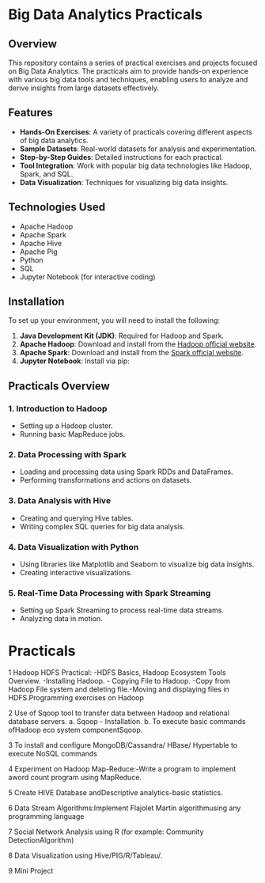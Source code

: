 # Big Data Analytics Practicals



## Overview

This repository contains a series of practical exercises and projects focused on Big Data Analytics. The practicals aim to provide hands-on experience with various big data tools and techniques, enabling users to analyze and derive insights from large datasets effectively.

## Features

- **Hands-On Exercises**: A variety of practicals covering different aspects of big data analytics.
- **Sample Datasets**: Real-world datasets for analysis and experimentation.
- **Step-by-Step Guides**: Detailed instructions for each practical.
- **Tool Integration**: Work with popular big data technologies like Hadoop, Spark, and SQL.
- **Data Visualization**: Techniques for visualizing big data insights.

## Technologies Used

- Apache Hadoop
- Apache Spark
- Apache Hive
- Apache Pig
- Python
- SQL
- Jupyter Notebook (for interactive coding)

## Installation

To set up your environment, you will need to install the following:

1. **Java Development Kit (JDK)**: Required for Hadoop and Spark.
2. **Apache Hadoop**: Download and install from the [Hadoop official website](https://hadoop.apache.org/).
3. **Apache Spark**: Download and install from the [Spark official website](https://spark.apache.org/).
4. **Jupyter Notebook**: Install via pip:

 
## Practicals Overview

### 1. Introduction to Hadoop
   - Setting up a Hadoop cluster.
   - Running basic MapReduce jobs.

### 2. Data Processing with Spark
   - Loading and processing data using Spark RDDs and DataFrames.
   - Performing transformations and actions on datasets.

### 3. Data Analysis with Hive
   - Creating and querying Hive tables.
   - Writing complex SQL queries for big data analysis.

### 4. Data Visualization with Python
   - Using libraries like Matplotlib and Seaborn to visualize big data insights.
   - Creating interactive visualizations.

### 5. Real-Time Data Processing with Spark Streaming
   - Setting up Spark Streaming to process real-time data streams.
   - Analyzing data in motion.

# Practicals

1	Hadoop HDFS Practical: -HDFS Basics, Hadoop Ecosystem Tools Overview. -Installing Hadoop. - Copying File to Hadoop. -Copy from Hadoop File system and deleting file.-Moving and displaying files in HDFS.Programming exercises on Hadoop				

2	Use of Sqoop tool to transfer data between Hadoop and relational database servers.
a.	Sqoop - Installation.
b.	To execute basic commands ofHadoop	eco	system componentSqoop.

3	To install and configure MongoDB/Cassandra/	HBase/	Hypertable	to execute NoSQL commands				

4	Experiment on Hadoop Map-Reduce:-Write a program to implement aword	count	program	using MapReduce.	

5	Create	HIVE	Database	andDescriptive analytics-basic statistics.

6	Data Stream Algorithms:Implement Flajolet Martin algorithmusing any programming language		

7	Social Network Analysis using R (for example:	Community	DetectionAlgorithm)				

8	Data	Visualization	using Hive/PIG/R/Tableau/.

9	Mini Project				

